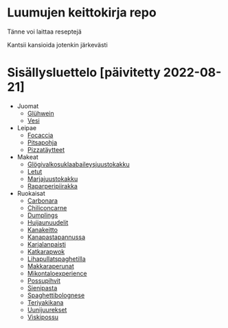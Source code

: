 # Luumujen keittokirja repo

Tänne voi laittaa reseptejä

Kantsii kansioida jotenkin järkevästi


# Sisällysluettelo [päivitetty 2022-08-21]
- Juomat
    - [Glühwein](https://github.com/luumut/luumucookbook/blob/master/juomat/glühwein.md)
    - [Vesi](https://github.com/luumut/luumucookbook/blob/master/juomat/vesi.md)
- Leipae
    - [Focaccia](https://github.com/luumut/luumucookbook/blob/master/leipae/focaccia.md)
    - [Pitsapohja](https://github.com/luumut/luumucookbook/blob/master/leipae/pitsapohja.txt)
    - [Pizzatäytteet](https://github.com/luumut/luumucookbook/blob/master/leipae/pizzatäytteet.txt)
- Makeat
    - [Glögivalkosuklaabaileysjuustokakku](https://github.com/luumut/luumucookbook/blob/master/makeat/glögivalkosuklaabaileysjuustokakku.md)
    - [Letut](https://github.com/luumut/luumucookbook/blob/master/makeat/letut.md)
    - [Marjajuustokakku](https://github.com/luumut/luumucookbook/blob/master/makeat/marjajuustokakku.md)
    - [Raparperipiirakka](https://github.com/luumut/luumucookbook/blob/master/makeat/raparperipiirakka.md)
- Ruokaisat
    - [Carbonara](https://github.com/luumut/luumucookbook/blob/master/ruokaisat/carbonara.md)
    - [Chiliconcarne](https://github.com/luumut/luumucookbook/blob/master/ruokaisat/chiliconcarne.md)
    - [Dumplings](https://github.com/luumut/luumucookbook/blob/master/ruokaisat/dumplings.md)
    - [Huijaunuudelit](https://github.com/luumut/luumucookbook/blob/master/ruokaisat/huijaunuudelit.md)
    - [Kanakeitto](https://github.com/luumut/luumucookbook/blob/master/ruokaisat/kanakeitto.md)
    - [Kanapastapannussa](https://github.com/luumut/luumucookbook/blob/master/ruokaisat/kanapastapannussa.md)
    - [Karjalanpaisti](https://github.com/luumut/luumucookbook/blob/master/ruokaisat/karjalanpaisti.md)
    - [Katkarapwok](https://github.com/luumut/luumucookbook/blob/master/ruokaisat/katkarapWok.md)
    - [Lihapullatspaghetilla](https://github.com/luumut/luumucookbook/blob/master/ruokaisat/lihapullatspaghetilla.md)
    - [Makkaraperunat](https://github.com/luumut/luumucookbook/blob/master/ruokaisat/makkaraperunat.md)
    - [Mikontaloexperience](https://github.com/luumut/luumucookbook/blob/master/ruokaisat/mikontaloexperience.md)
    - [Possupihvit](https://github.com/luumut/luumucookbook/blob/master/ruokaisat/possupihvit.md)
    - [Sienipasta](https://github.com/luumut/luumucookbook/blob/master/ruokaisat/sienipasta.md)
    - [Spaghettibolognese](https://github.com/luumut/luumucookbook/blob/master/ruokaisat/spaghettibolognese.md)
    - [Teriyakikana](https://github.com/luumut/luumucookbook/blob/master/ruokaisat/teriyakikana.md)
    - [Uunijuurekset](https://github.com/luumut/luumucookbook/blob/master/ruokaisat/uunijuurekset.md)
    - [Viskipossu](https://github.com/luumut/luumucookbook/blob/master/ruokaisat/viskipossu.md)
